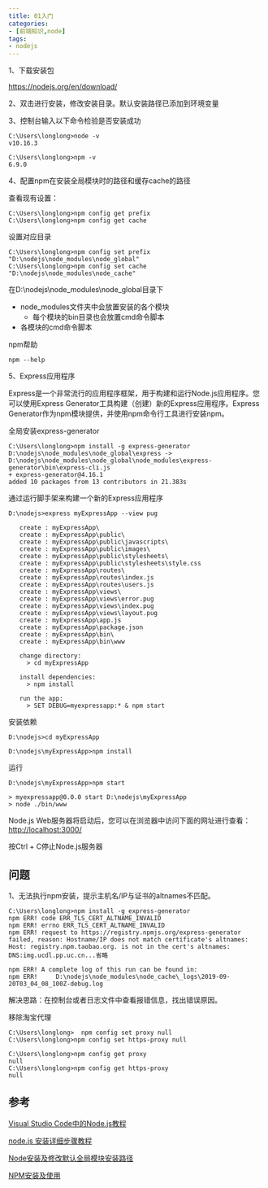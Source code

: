 ```yaml
---
title: 01入门
categories:
- [前端知识,node]
tags:
- nodejs
---
```


1、下载安装包

<https://nodejs.org/en/download/>

<!-- more -->

2、双击进行安装，修改安装目录。默认安装路径已添加到环境变量

3、控制台输入以下命令检验是否安装成功

```log
C:\Users\longlong>node -v
v10.16.3

C:\Users\longlong>npm -v
6.9.0
```

4、配置npm在安装全局模块时的路径和缓存cache的路径

查看现有设置：

```log
C:\Users\longlong>npm config get prefix
C:\Users\longlong>npm config get cache
```

设置对应目录

```log
C:\Users\longlong>npm config set prefix "D:\nodejs\node_modules\node_global"
C:\Users\longlong>npm config set cache "D:\nodejs\node_modules\node_cache"
```

在D:\nodejs\node_modules\node_global目录下

- node_modules文件夹中会放置安装的各个模块
  - 每个模块的bin目录也会放置cmd命令脚本
- 各模块的cmd命令脚本

npm帮助

```log
npm --help
```

5、Express应用程序

Express是一个非常流行的应用程序框架，用于构建和运行Node.js应用程序。您可以使用Express Generator工具构建（创建）新的Express应用程序。Express Generator作为npm模块提供，并使用npm命令行工具进行安装npm。

全局安装express-generator

```log
C:\Users\longlong>npm install -g express-generator
D:\nodejs\node_modules\node_global\express -> D:\nodejs\node_modules\node_global\node_modules\express-generator\bin\express-cli.js
+ express-generator@4.16.1
added 10 packages from 13 contributors in 21.383s
```

通过运行脚手架来构建一个新的Express应用程序

```log
D:\nodejs>express myExpressApp --view pug

   create : myExpressApp\
   create : myExpressApp\public\
   create : myExpressApp\public\javascripts\
   create : myExpressApp\public\images\
   create : myExpressApp\public\stylesheets\
   create : myExpressApp\public\stylesheets\style.css
   create : myExpressApp\routes\
   create : myExpressApp\routes\index.js
   create : myExpressApp\routes\users.js
   create : myExpressApp\views\
   create : myExpressApp\views\error.pug
   create : myExpressApp\views\index.pug
   create : myExpressApp\views\layout.pug
   create : myExpressApp\app.js
   create : myExpressApp\package.json
   create : myExpressApp\bin\
   create : myExpressApp\bin\www

   change directory:
     > cd myExpressApp

   install dependencies:
     > npm install

   run the app:
     > SET DEBUG=myexpressapp:* & npm start
```

安装依赖

```log
D:\nodejs>cd myExpressApp

D:\nodejs\myExpressApp>npm install
```

运行

```log
D:\nodejs\myExpressApp>npm start

> myexpressapp@0.0.0 start D:\nodejs\myExpressApp
> node ./bin/www
```

Node.js Web服务器将启动后，您可以在浏览器中访问下面的网址进行查看：<http://localhost:3000/>

按Ctrl + C停止Node.js服务器

## 问题

1、无法执行npm安装，提示主机名/IP与证书的altnames不匹配。

```log
C:\Users\longlong>npm install -g express-generator
npm ERR! code ERR_TLS_CERT_ALTNAME_INVALID
npm ERR! errno ERR_TLS_CERT_ALTNAME_INVALID
npm ERR! request to https://registry.npmjs.org/express-generator failed, reason: Hostname/IP does not match certificate's altnames: Host: registry.npm.taobao.org. is not in the cert's altnames: DNS:img.ucdl.pp.uc.cn...省略

npm ERR! A complete log of this run can be found in:
npm ERR!     D:\nodejs\node_modules\node_cache\_logs\2019-09-20T03_04_08_100Z-debug.log
```

解决思路：在控制台或者日志文件中查看报错信息，找出错误原因。

移除淘宝代理

```log
C:\Users\longlong>  npm config set proxy null
C:\Users\longlong>npm config set https-proxy null

C:\Users\longlong>npm config get proxy
null
C:\Users\longlong>npm config get https-proxy
null
```

## 参考

[Visual Studio Code中的Node.js教程](https://code.visualstudio.com/docs/nodejs/nodejs-tutorial)

[node.js 安装详细步骤教程](https://blog.csdn.net/antma/article/details/86104068)

[Node安装及修改默认全局模块安装路径](https://www.jianshu.com/p/38e3b6fe5f7a?tdsourcetag=s_pcqq_aiomsg)

[NPM安装及使用](https://www.jianshu.com/p/a1bb4c317c3e)
